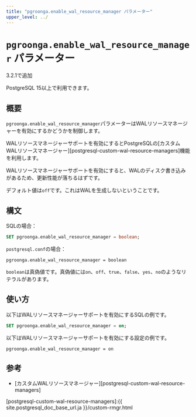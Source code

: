 ```yaml
---
title: "pgroonga.enable_wal_resource_manager パラメーター"
upper_level: ../
---
```


# `pgroonga.enable_wal_resource_manager` パラメーター

3.2.1で追加

PostgreSQL 15以上で利用できます。

## 概要

`pgroonga.enable_wal_resource_manager`パラメーターはWALリソースマネージャーを有効にするかどうかを制御します。

WALリソースマネージャーサポートを有効にするとPostgreSQLの[カスタムWALリソースマネージャー][postgresql-custom-wal-resource-managers]機能を利用します。

WALリソースマネージャーサポートを有効にすると、WALのディスク書き込みがあるため、更新性能が落ちるはずです。

デフォルト値は`off`です。これはWALを生成しないということです。

## 構文

SQLの場合：

```sql
SET pgroonga.enable_wal_resource_manager = boolean;
```

`postgresql.conf`の場合：

```text
pgroonga.enable_wal_resource_manager = boolean
```

`boolean`は真偽値です。真偽値には`on`、`off`、`true`、`false`、`yes`、`no`のようなリテラルがあります。

## 使い方

以下はWALリソースマネージャーサポートを有効にするSQLの例です。

```sql
SET pgroonga.enable_wal_resource_manager = on;
```

以下はWALリソースマネージャーサポートを有効にする設定の例です。

```text
pgroonga.enable_wal_resource_manager = on
```

## 参考

  * [カスタムWALリソースマネージャー][postgresql-custom-wal-resource-managers]

[postgresql-custom-wal-resource-managers]:{{ site.postgresql_doc_base_url.ja }}/custom-rmgr.html
